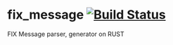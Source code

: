 # fix_message [![Build Status](https://travis-ci.org/antklim/fix_message.svg?branch=master)](https://travis-ci.org/antklim/fix_message)
FIX Message parser, generator on RUST
